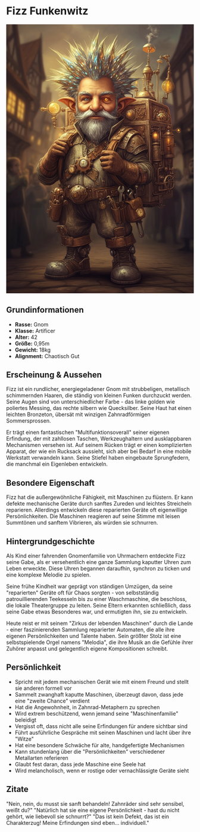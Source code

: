 # Fizz Funkenwitz

![Fizz Funkenwitz](Fizz_Funkenwitz.png)

## Grundinformationen
- **Rasse:** Gnom
- **Klasse:** Artificer
- **Alter:** 42
- **Größe:** 0,95m
- **Gewicht:** 18kg
- **Alignment:** Chaotisch Gut

## Erscheinung & Aussehen
Fizz ist ein rundlicher, energiegeladener Gnom mit strubbeligen, metallisch schimmernden Haaren, die ständig von kleinen Funken durchzuckt werden. Seine Augen sind von unterschiedlicher Farbe - das linke golden wie poliertes Messing, das rechte silbern wie Quecksilber. Seine Haut hat einen leichten Bronzeton, übersät mit winzigen Zahnradförmigen Sommersprossen.

Er trägt einen fantastischen "Multifunktionsoverall" seiner eigenen Erfindung, der mit zahllosen Taschen, Werkzeughaltern und ausklappbaren Mechanismen versehen ist. Auf seinem Rücken trägt er einen komplizierten Apparat, der wie ein Rucksack aussieht, sich aber bei Bedarf in eine mobile Werkstatt verwandeln kann. Seine Stiefel haben eingebaute Sprungfedern, die manchmal ein Eigenleben entwickeln.

## Besondere Eigenschaft
Fizz hat die außergewöhnliche Fähigkeit, mit Maschinen zu flüstern. Er kann defekte mechanische Geräte durch sanftes Zureden und leichtes Streicheln reparieren. Allerdings entwickeln diese reparierten Geräte oft eigenwillige Persönlichkeiten. Die Maschinen reagieren auf seine Stimme mit leisen Summtönen und sanftem Vibrieren, als würden sie schnurren.

## Hintergrundgeschichte
Als Kind einer fahrenden Gnomenfamilie von Uhrmachern entdeckte Fizz seine Gabe, als er versehentlich eine ganze Sammlung kaputter Uhren zum Leben erweckte. Diese Uhren begannen daraufhin, synchron zu ticken und eine komplexe Melodie zu spielen.

Seine frühe Kindheit war geprägt von ständigen Umzügen, da seine "reparierten" Geräte oft für Chaos sorgten - von selbstständig patrouillierenden Teekesseln bis zu einer Waschmaschine, die beschloss, die lokale Theatergruppe zu leiten. Seine Eltern erkannten schließlich, dass seine Gabe etwas Besonderes war, und ermutigten ihn, sie zu entwickeln.

Heute reist er mit seinem "Zirkus der lebenden Maschinen" durch die Lande - einer faszinierenden Sammlung reparierter Automaten, die alle ihre eigenen Persönlichkeiten und Talente haben. Sein größter Stolz ist eine selbstspielende Orgel namens "Melodia", die ihre Musik an die Gefühle ihrer Zuhörer anpasst und gelegentlich eigene Kompositionen schreibt.

## Persönlichkeit
- Spricht mit jedem mechanischen Gerät wie mit einem Freund und stellt sie anderen formell vor
- Sammelt zwanghaft kaputte Maschinen, überzeugt davon, dass jede eine "zweite Chance" verdient
- Hat die Angewohnheit, in Zahnrad-Metaphern zu sprechen
- Wird extrem beschützend, wenn jemand seine "Maschinenfamilie" beleidigt
- Vergisst oft, dass nicht alle seine Erfindungen für andere sichtbar sind
- Führt ausführliche Gespräche mit seinen Maschinen und lacht über ihre "Witze"
- Hat eine besondere Schwäche für alte, handgefertigte Mechanismen
- Kann stundenlang über die "Persönlichkeiten" verschiedener Metallarten referieren
- Glaubt fest daran, dass jede Maschine eine Seele hat
- Wird melancholisch, wenn er rostige oder vernachlässigte Geräte sieht

## Zitate
"Nein, nein, du musst sie sanft behandeln! Zahnräder sind sehr sensibel, weißt du?"
"Natürlich hat sie eine eigene Persönlichkeit - hast du nicht gehört, wie liebevoll sie schnurrt?"
"Das ist kein Defekt, das ist ein Charakterzug! Meine Erfindungen sind eben... individuell."